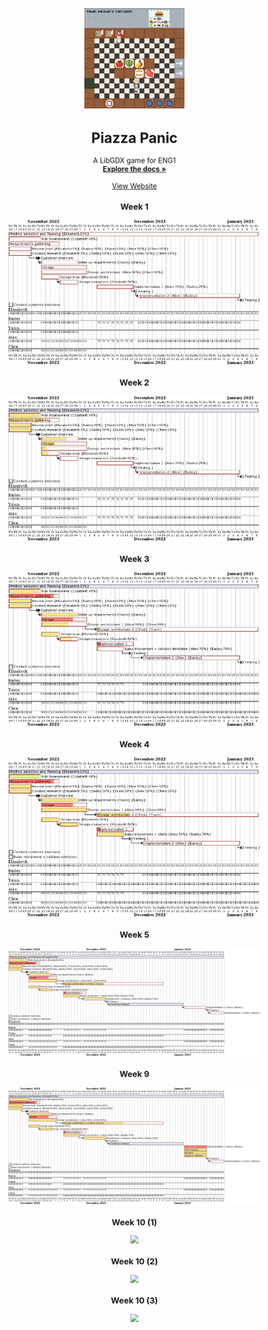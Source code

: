 <div align="center">
  <a href="https://github.com/team13eng1/piazza-panic/">
    <img src="./assets/Capture.PNG" alt="Logo" width="200" height="200">
  </a>

  <h1 align="center">Piazza Panic</h1>

  <p align="center">
    A LibGDX game for ENG1
    <br />
    <a href="https://github.com/team13eng1/piazza-panic"><strong>Explore the docs »</strong></a>
    <br />
    <br />
    <a href="https://team13eng1.github.io/">View Website</a>
  </p>
</div>



<h3 align="center">Week 1</h3>
<p align="center">
  <img src="./assets/week1.PNG">
</p>
<h3 align="center">Week 2</h3>
<p align="center">
  <img src="./assets/week2.PNG">
</p>
<h3 align="center">Week 3</h3>
<p align="center">
  <img src="./assets/week3.PNG">
</p>
<h3 align="center">Week 4</h3>
<p align="center">
  <img src="./assets/week4.PNG">
</p>
<h3 align="center">Week 5</h3>
<p align="center">
  <img src="./assets/week5.PNG">
</p>
<h3 align="center">Week 9</h3>
<p align="center">
  <img src="./assets/week9.PNG">
</p>
<h3 align="center">Week 10 (1)</h3>
<p align="center">
  <img src="./assets/week10pt1.PNG">
</p>
<h3 align="center">Week 10 (2)</h3>
<p align="center">
  <img src="./assets/week10pt2.PNG">
</p>
<h3 align="center">Week 10 (3)</h3>
<p align="center">
  <img src="./assets/week10pt3.PNG">
</p>

